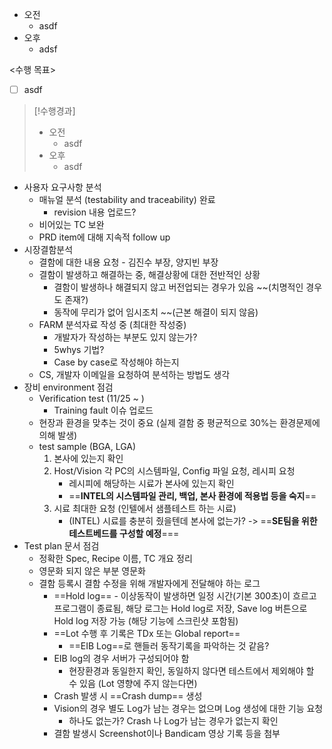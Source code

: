 - 오전
	- asdf
- 오후
	- adsf

<수행 목표>
- [ ] asdf

>[!수행경과]
>- 오전
>	- asdf
>- 오후
>	- asdf

- 사용자 요구사항 분석
	- 매뉴얼 분석 (testability and traceability) 완료
		- revision 내용 업로드?
	- 비어있는 TC 보완
	- PRD item에 대해 지속적 follow up
- 시장결함분석
	- 결함에 대한 내용 요청 - 김진수 부장, 양지빈 부장
	- 결함이 발생하고 해결하는 중, 해결상황에 대한 전반적인 상황
		- 결함이 발생하나 해결되지 않고 버전업되는 경우가 있음 ~~(치명적인 경우도 존재?)
		- 동작에 무리가 없어 임시조치 ~~(근본 해결이 되지 않음)
	- FARM 분석자료 작성 중 (최대한 작성중)
		- 개발자가 작성하는 부분도 있지 않는가?
		- 5whys 기법?
		- Case by case로 작성해야 하는지
	- CS, 개발자 이메일을 요청하여 분석하는 방법도 생각
- 장비 environment 점검
	- Verification test (11/25 ~ )
		- Training fault 이슈 업로드
	- 현장과 환경을 맞추는 것이 중요 (실제 결함 중 평균적으로 30%는 환경문제에 의해 발생)
	- test sample (BGA, LGA)
		1. 본사에 있는지 확인
		2. Host/Vision 각 PC의 시스템파일, Config 파일 요청, 레시피 요청
			- 레시피에 해당하는 시료가 본사에 있는지 확인
			- ==**INTEL의 시스템파일 관리, 백업, 본사 환경에 적용법 등을 숙지**==
		1. 시료 최대한 요청 (인텔에서 샘플테스트 하는 시료)
			- (INTEL) 시료를 충분히 줬을텐데 본사에 없는가? -> ==**SE팀을 위한 테스트베드를 구성할 예정**===
- Test plan 문서 점검
	- 정확한 Spec, Recipe 이름, TC 개요 정리
	- 영문화 되지 않은 부분 영문화
	- 결함 등록시 결함 수정을 위해 개발자에게 전달해야 하는 로그
		- ==Hold log== - 이상동작이 발생하면 일정 시간(기본 300초)이 흐르고 프로그램이 종료됨,  해당 로그는 Hold log로 저장, Save log 버튼으로 Hold log 저장 가능 (해당 기능에 스크린샷 포함됨)
		- ==Lot 수행 후 기록은 TDx 또는 Global report==
			- ==EIB Log==로 핸들러 동작기록을 파악하는 것 같음?
		- EIB log의 경우 서버가 구성되어야 함
			- 현장환경과 동일한지 확인, 동일하지 않다면 테스트에서 제외해야 할 수 있음 (Lot 영향에 주지 않는다면)
		- Crash 발생 시 ==Crash dump== 생성
		- Vision의 경우 별도 Log가 남는 경우는 없으며 Log 생성에 대한 기능 요청
			- 하나도 없는가? Crash 나 Log가 남는 경우가 없는지 확인
		- 결함 발생시 Screenshot이나 Bandicam 영상 기록 등을 첨부